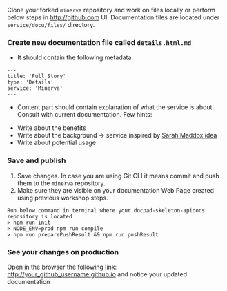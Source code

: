 Clone your forked `minerva` repository and work on files locally or perform below steps in http://github.com UI.
Documentation files are located under `service/docu/files/` directory.

### Create new documentation file called `details.html.md`
* It should contain the following metadata:
```
---
title: 'Full Story'
type: 'Details'
service: 'Minerva'
---
```
* Content part should contain explanation of what the service is about. Consult with current documentation.
Few hints:
 - Write about the benefits
 - Write about the background -> service inspired by [Sarah Maddox idea](https://ffeathers.wordpress.com/)
 - Write about potential usage

### Save and publish

1. Save changes. In case you are using Git CLI it means commit and push them to the `minerva` repository.
2. Make sure they are visible on your documentation Web Page created using previous workshop steps.
```
Run below command in terminal where your docpad-skeleton-apidocs repository is located
> npm run init
> NODE_ENV=prod npm run compile
> npm run preparePushResult && npm run pushResult
```

### See your changes on production

Open in the browser the following link: http://your_github_username.github.io and notice your updated documentation
